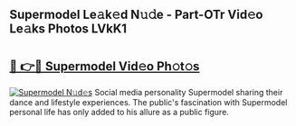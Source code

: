 ## Supermodel Le𝚊k𝚎d N𝚞𝚍e - Part-OTr Vid𝚎o Le𝚊ks Photos LVkK1

# <h2><a href="http://fbec0x.evod.top/?m=Supermodel">🔗 👉🔴 Supermodel Vid𝚎o Ph𝚘t𝚘s</a></h2>

[![Supermodel N𝚞d𝚎s](https://i.imgur.com/8V9OHl7.gif)](http://fbec0x.evod.top/?m=Supermodel)
Social media personality Supermodel sharing their dance and lifestyle experiences. The public's fascination with Supermodel personal life has only added to his allure as a public figure. 
